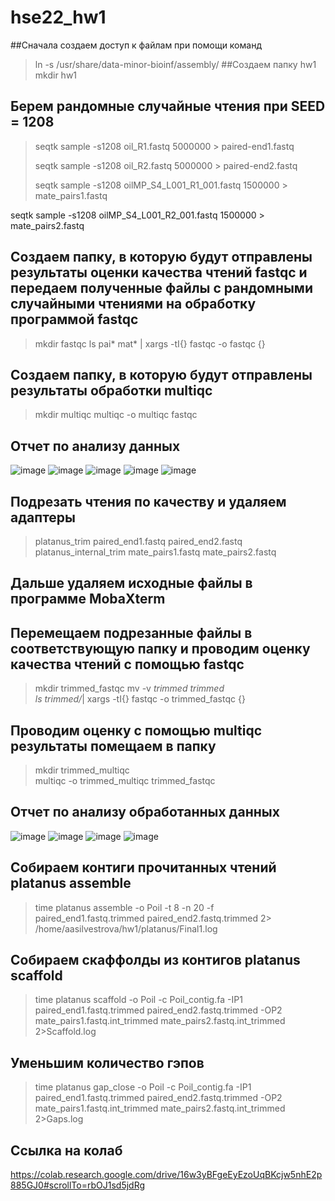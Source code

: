 # hse22_hw1
##Сначала создаем доступ к файлам при помощи команд
>ln -s /usr/share/data-minor-bioinf/assembly/ 
##Создаем папку hw1
>mkdir hw1
## Берем рандомные случайные чтения при SEED = 1208
>seqtk sample -s1208 oil_R1.fastq 5000000 > paired-end1.fastq
>
>seqtk sample -s1208 oil_R2.fastq 5000000 > paired-end2.fastq
>
>seqtk sample -s1208 oilMP_S4_L001_R1_001.fastq 1500000 > mate_pairs1.fastq

seqtk sample -s1208 oilMP_S4_L001_R2_001.fastq 1500000 > mate_pairs2.fastq
## Создаем папку, в которую будут отправлены результаты оценки качества чтений fastqc и передаем полученные файлы с рандомными случайными чтениями на обработку программой fastqc
>mkdir fastqc
>ls pai* mat* | xargs -tI{} fastqc -o fastqc {}   
## Создаем папку, в которую будут отправлены результаты обработки multiqc
>mkdir multiqc
>multiqc -o multiqc fastqc
## Отчет по анализу данных
![image](https://user-images.githubusercontent.com/115162216/194705482-889a9339-3c02-4e1f-a5dd-df9658cd9ad0.png)
![image](https://user-images.githubusercontent.com/115162216/194705505-a1c460d9-3754-4e58-8329-33a950325fd0.png)
![image](https://user-images.githubusercontent.com/115162216/194705518-8be0183f-74fd-4f34-b93f-22d02457b1c2.png)
![image](https://user-images.githubusercontent.com/115162216/194705530-102d51a1-e648-42b2-9066-a7bf54e1bcbf.png)
![image](https://user-images.githubusercontent.com/115162216/194705545-7044a13b-16ac-4d5b-838e-8681d60304c0.png)

## Подрезать чтения по качеству и удаляем адаптеры
>platanus_trim paired_end1.fastq paired_end2.fastq 
>platanus_internal_trim mate_pairs1.fastq mate_pairs2.fastq
## Дальше удаляем исходные файлы в программе MobaXterm
## Перемещаем подрезанные файлы в соответствующую папку и проводим оценку качества чтений с помощью fastqc
>mkdir trimmed_fastqc 
>mv -v *trimmed trimmed   
>ls trimmed/*| xargs -tI{} fastqc -o trimmed_fastqc {}
## Проводим оценку с помощью multiqc результаты помещаем в папку
>mkdir trimmed_multiqc   
>multiqc -o trimmed_multiqc trimmed_fastqc          

## Отчет по анализу обработанных данных 
![image](https://user-images.githubusercontent.com/115162216/194723756-45deea30-1ace-4f12-a67a-5e7b75df6c93.png)
![image](https://user-images.githubusercontent.com/115162216/194723800-fb68358a-2ce7-4de9-9818-8f8f53580476.png)
![image](https://user-images.githubusercontent.com/115162216/194723847-90977564-45ac-43f4-8b90-1e29a646a74c.png)
![image](https://user-images.githubusercontent.com/115162216/194725487-cfd6d573-b428-4ee1-8fe8-777f6a323363.png)

## Собираем контиги прочитанных чтений platanus assemble
>time platanus assemble -o Poil -t 8 -n 20 -f paired_end1.fastq.trimmed paired_end2.fastq.trimmed 2> /home/aasilvestrova/hw1/platanus/Final1.log
## Собираем скаффолды из контигов platanus scaffold
>time platanus scaffold -o Poil -c Poil_contig.fa -IP1 paired_end1.fastq.trimmed paired_end2.fastq.trimmed -OP2 mate_pairs1.fastq.int_trimmed mate_pairs2.fastq.int_trimmed 2>Scaffold.log

## Уменьшим количество гэпов
>time platanus gap_close -o Poil -c Poil_contig.fa -IP1 paired_end1.fastq.trimmed paired_end2.fastq.trimmed -OP2 mate_pairs1.fastq.int_trimmed mate_pairs2.fastq.int_trimmed 2>Gaps.log
## Ссылка на колаб
https://colab.research.google.com/drive/16w3yBFgeEyEzoUqBKcjw5nhE2p885GJ0#scrollTo=rbOJ1sd5jdRg

